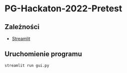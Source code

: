 # PG-Hackaton-2022-Pretest

## Zależności

- [Streamlit](https://streamlit.io/)

## Uruchomienie programu

```bash
streamlit run gui.py
```